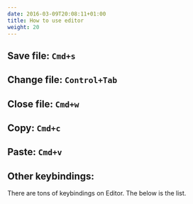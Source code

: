 ```yaml
---
date: 2016-03-09T20:08:11+01:00
title: How to use editor
weight: 20
---
```


## Save file: `Cmd+s`
## Change file: `Control+Tab`
## Close file: `Cmd+w`
## Copy: `Cmd+c`
## Paste: `Cmd+v`
## Other keybindings:

There are tons of keybindings on Editor.
The below is the list.

<!-- Table here -->


